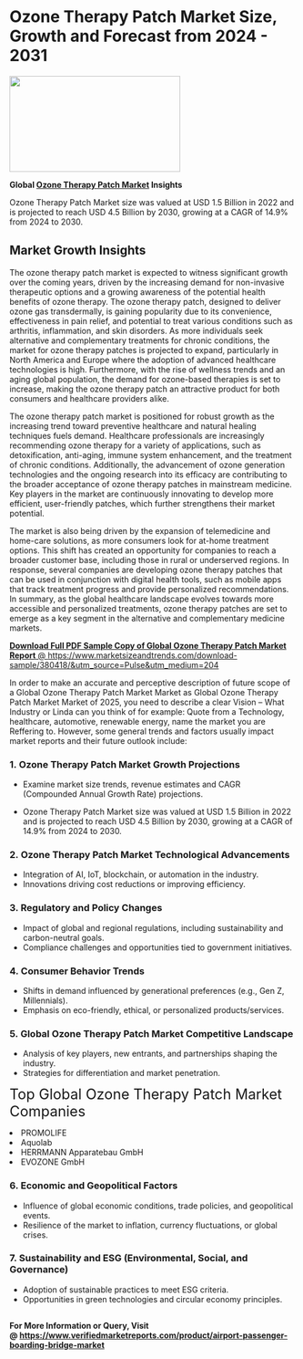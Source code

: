 <H1>Ozone Therapy Patch Market Size, Growth and Forecast from 2024 - 2031</H1><img class="aligncenter size-medium wp-image-584254" src="https://thirdeyenews.in/wp-content/uploads/2024/09/Global-Market-Research-300x168.jpeg" alt="" width="300" height="168" /><p><strong>Global&nbsp;<a href="https://www.marketsizeandtrends.com/download-sample/380418/&amp;utm_source=Pulse&amp;utm_medium=204">Ozone Therapy Patch Market</a> Insights</strong></p><p>Ozone Therapy Patch Market size was valued at USD 1.5 Billion in 2022 and is projected to reach USD 4.5 Billion by 2030, growing at a CAGR of 14.9% from 2024 to 2030.</p><p><h2>Market Growth Insights</h2> <p>The ozone therapy patch market is expected to witness significant growth over the coming years, driven by the increasing demand for non-invasive therapeutic options and a growing awareness of the potential health benefits of ozone therapy. The ozone therapy patch, designed to deliver ozone gas transdermally, is gaining popularity due to its convenience, effectiveness in pain relief, and potential to treat various conditions such as arthritis, inflammation, and skin disorders. As more individuals seek alternative and complementary treatments for chronic conditions, the market for ozone therapy patches is projected to expand, particularly in North America and Europe where the adoption of advanced healthcare technologies is high. Furthermore, with the rise of wellness trends and an aging global population, the demand for ozone-based therapies is set to increase, making the ozone therapy patch an attractive product for both consumers and healthcare providers alike.</p> <p><a href="#download"></a></p> <p>The ozone therapy patch market is positioned for robust growth as the increasing trend toward preventive healthcare and natural healing techniques fuels demand. Healthcare professionals are increasingly recommending ozone therapy for a variety of applications, such as detoxification, anti-aging, immune system enhancement, and the treatment of chronic conditions. Additionally, the advancement of ozone generation technologies and the ongoing research into its efficacy are contributing to the broader acceptance of ozone therapy patches in mainstream medicine. Key players in the market are continuously innovating to develop more efficient, user-friendly patches, which further strengthens their market potential.</p> <p>The market is also being driven by the expansion of telemedicine and home-care solutions, as more consumers look for at-home treatment options. This shift has created an opportunity for companies to reach a broader customer base, including those in rural or underserved regions. In response, several companies are developing ozone therapy patches that can be used in conjunction with digital health tools, such as mobile apps that track treatment progress and provide personalized recommendations. In summary, as the global healthcare landscape evolves towards more accessible and personalized treatments, ozone therapy patches are set to emerge as a key segment in the alternative and complementary medicine markets.</p> <p><a href="#getmore"></p><p><span class=""><strong>Download Full PDF Sample Copy of Global Ozone Therapy Patch Market Report</strong> @ <a href="https://www.marketsizeandtrends.com/download-sample/380418/&amp;utm_source=Pulse&amp;utm_medium=204" target="_blank">https://www.marketsizeandtrends.com/download-sample/380418/&amp;utm_source=Pulse&amp;utm_medium=204</a></span></p><p>In order to make an accurate and perceptive description of future scope of a Global&nbsp;Ozone Therapy Patch Market Market as Global&nbsp;Ozone Therapy Patch Market Market of 2025, you need to describe a clear Vision &ndash; What Industry or Linda can you think of for example: Quote from a Technology, healthcare, automotive, renewable energy, name the market you are Reffering to. However, some general trends and factors usually impact market reports and their future outlook include:</p><h3>1.&nbsp;<strong>Ozone Therapy Patch Market Growth Projections</strong></h3><ul><li>Examine market size trends, revenue estimates and CAGR (Compounded Annual Growth Rate) projections.</li><li><p>Ozone Therapy Patch Market size was valued at USD 1.5 Billion in 2022 and is projected to reach USD 4.5 Billion by 2030, growing at a CAGR of 14.9% from 2024 to 2030.</p></li></ul><h3>2.&nbsp;<strong>Ozone Therapy Patch Market Technological Advancements</strong></h3><ul><li>Integration of AI, IoT, blockchain, or automation in the industry.</li><li>Innovations driving cost reductions or improving efficiency.</li></ul><h3>3.&nbsp;<strong>Regulatory and Policy Changes</strong></h3><ul><li>Impact of global and regional regulations, including sustainability and carbon-neutral goals.</li><li>Compliance challenges and opportunities tied to government initiatives.</li></ul><h3>4.&nbsp;<strong>Consumer Behavior Trends</strong></h3><ul><li>Shifts in demand influenced by generational preferences (e.g., Gen Z, Millennials).</li><li>Emphasis on eco-friendly, ethical, or personalized products/services.</li></ul><h3>5.&nbsp;<strong>Global Ozone Therapy Patch Market Competitive Landscape</strong></h3><ul><li>Analysis of key players, new entrants, and partnerships shaping the industry.</li><li>Strategies for differentiation and market penetration.</li></ul><p data-pm-slice="1 1 []"><span style="color: inherit; font-family: inherit; font-size: 25px;">Top Global Ozone Therapy Patch Market Companies</span></p><div class="" data-test-id=""><p><li>PROMOLIFE</li><li> Aquolab</li><li> HERRMANN Apparatebau GmbH</li><li> EVOZONE GmbH</li></p></div><h3>6.&nbsp;<strong>Economic and Geopolitical Factors</strong></h3><ul><li>Influence of global economic conditions, trade policies, and geopolitical events.</li><li>Resilience of the market to inflation, currency fluctuations, or global crises.</li></ul><h3>7.&nbsp;<strong>Sustainability and ESG (Environmental, Social, and Governance)</strong></h3><ul><li>Adoption of sustainable practices to meet ESG criteria.</li><li>Opportunities in green technologies and circular economy principles.</li></ul><h2><strong style="font-size: 14px;">For More Information or Query, Visit @&nbsp;</strong><a style="background-color: #ffffff; font-size: 14px;" href="https://www.marketsizeandtrends.com/report/ozone-therapy-patch-market/" target="_blank">https://www.verifiedmarketreports.com/product/airport-passenger-boarding-bridge-market</a></h2>
